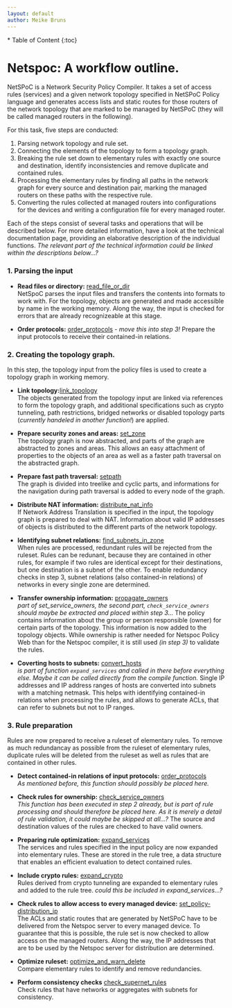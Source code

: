 ```yaml
---
layout: default
author: Meike Bruns
---
```



<div class="maruku_toc" markdown="1">
* Table of Content
{:toc}
</div>

# Netspoc: A workflow outline.

NetSPoC is a Network Security Policy Compiler. It takes a set of
access rules (services) and a given network topology specified in
NetSPoC Policy language and generates access lists and static routes
for those routers of the network topology that are marked to be
managed by NetSPoC (they will be called managed routers in the
following).

For this task, five steps are conducted:

1. Parsing network topology and rule set.
2. Connecting the elements of the topology to form a topology graph.
3. Breaking the rule set down to elementary rules with exactly one
   source and destination, identify inconsistencies and remove
   duplicate and contained rules.
4. Processing the elementary rules by finding all paths in the network 
   graph for every source and destination pair, marking the managed 
   routers on these paths with the respective rule. 
5. Converting the rules collected at managed routers into configurations 
   for the devices and writing a configuration file for every managed router.

Each of the steps consist of several tasks and operations that will be
described below. For more detailed information, have a look at the
technical documentation page, providing an elaborative description of
the individual functions. *The relevant part of the technical
information could be linked within the descriptions below...?*

### 1. Parsing the input

* **Read files or directory:**
    [read_file_or_dir]()  
    NetSpoC parses the input files and transfers the contents into formats
    to work with. For the topology, objects are generated and made
    accessible by name in the working memory. Along the way, the input
    is checked for errors that are already recognizeable at this
    stage.

* **Order protocols:** [order_protocols]() 
    *- move this into step 3!* Prepare the input protocols to receive
    their contained-in relations.

### 2. Creating the topology graph.

In this step, the topology input from the policy files is used to
create a topology graph in working memory.

* **Link topology:**[link_topology]()  
    The objects generated from the topology input are linked via
    references to form the topology graph, and additional
    specifications such as crypto tunneling, path restrictions,
    bridged networks or disabled topology parts (*currently handeled
    in another function!*) are applied.

* **Prepare security zones and areas:**
    [set_zone](/Netspoc/technical.html#prepare_zones)  
    The topology graph is now abstracted, and parts of the graph are
    abstracted to zones and areas. This allows an easy attachment of
    properties to the objects of an area as well as a faster path
    traversal on the abstracted graph.

* **Prepare fast path traversal:**
    [setpath](/Netspoc/technical.html#prepare_traversal)  
    The graph is divided into treelike and cyclic parts, and informations
    for the navigation during path traversal is added to every node of
    the graph.

* **Distribute NAT information:**
    [distribute_nat_info]()  
    If Network Address Translation is specified in the input, the topology
    graph is prepared to deal with NAT. Information about valid IP
    addresses of objects is distributed to the different parts of the
    network topology.

* **Identifying subnet relations:**
    [find_subnets_in_zone]()  
    When rules are processed, redundant rules will be rejected
    from the ruleset. Rules can be redunant, because they are
    contained in other rules, for example if two rules are identical
    except for their destinations, but one destination is a subnet of
    the other. To enable redundancy checks in step 3, subnet
    relations (also contained-in relations) of networks in every
    single zone are determined.

* **Transfer ownership information:**
  [propagate_owners]()    
  *part of set_service_owners, the second part, `check_service_owners`
  should maybe be extracted and placed within step 3...* The policy
  contains information about the group or person responsible (owner)
  for certain parts of the topology. This information is now added to
  the topology objects. While ownership is rather needed for Netspoc
  Policy Web than for the Netspoc compiler, it is still used *(in step
  3)* to validate the rules.

* **Coverting hosts to subnets:**
    [convert_hosts]()  
    *is part of function `expand_services` and called in there before
    everything else. Maybe it can be called directly from the
    compile function.* Single IP addresses and IP address ranges of
    hosts are converted into subnets with a matching netmask. This
    helps with identifying contained-in relations when processing the
    rules, and allows to generate ACLs, that can refer to subnets but
    not to IP ranges.

### 3. Rule preparation

Rules are now prepared to receive a ruleset of elementary rules. To
remove as much redundancay as possible from the ruleset of elementary
rules, duplicate rules will be deleted from the ruleset as well as
rules that are contained in other rules.

* **Detect contained-in relations of input protocols:** [order_protocols]()   
  *As mentioned before, this function should possibly be placed here.*

* **Check rules for ownership:** [check_service_owners]()  
    *This function has been executed in step 2 already, but is part of
    rule processing and should therefore be placed here. As it is
    merely a detail of rule validation, it could maybe be skipped
    at all...?* The source and destination values of the rules are
    checked to have valid owners.

* **Preparing rule optimization:** [expand_services]()  
    The services and rules specified in the input policy are now
    expanded into elementary rules. These are stored in the rule tree,
    a data structure that enables an efficient evaluation to detect
    contained rules.

* **Include crypto rules:** [expand_crypto]()  
    Rules derived from crypto tunneling are expanded to elementary
    rules and added to the rule tree. *could this be included in
    expand_services...?*

* **Check rules to allow access to every managed device:**
    [set_policy-distribution_ip]()  
    The ACLs and static routes that are generated by NetSPoC have to
    be delivered from the Netspoc server to every managed device. To
    guarantee that this is possible, the rule set is now checked to
    allow access on the managed routers. Along the way, the IP
    addresses that are to be used by the Netspoc server for
    distribution are determined.

* **Optimize ruleset:** [optimize_and_warn_delete]()  
    Compare elementary rules to identify and remove redundancies.

* **Perform consistency checks** [check_supernet_rules]()  
    Check rules that have networks or aggregates with subnets for
    consistency.


